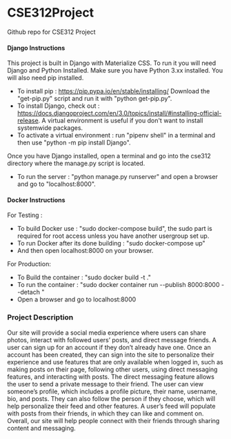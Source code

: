 # CSE312Project
Github repo for CSE312 Project

#### Django Instructions ####
This project is built in Django with Materialize CSS.
To run it you will need Django and Python Installed.
Make sure you have Python 3.xx installed. You will also need pip installed.
- To install pip : https://pip.pypa.io/en/stable/installing/
Download the "get-pip.py" script and run it with "python get-pip.py".
- To install Django, check out : https://docs.djangoproject.com/en/3.0/topics/install/#installing-official-release.
A virtual environment is useful if you don't want to install systemwide packages.
- To activate a virtual environment : run "pipenv shell" in a terminal and then use "python -m pip install Django".

Once you have Django installed, open a terminal and go into the cse312 directory where the manage.py script is located.
- To run the server : "python manage.py runserver" and open a browser and go to "localhost:8000".

#### Docker Instructions ####
For Testing :
- To build Docker use : "sudo docker-compose build", the sudo part is required for root access unless you have another usergroup set up.
- To run Docker after its done building : "sudo docker-compose up"
- And then open localhost:8000 on your browser.

For Production:
- To Build the container : "sudo docker build -t <name> ."
- To run the container : "sudo docker container run --publish 8000:8000 --detach <name>"
- Open a browser and go to localhost:8000

### Project Description ###
Our site will provide a social media experience where users can share photos, interact with followed users’ posts, and direct message friends. A user can sign up for an account if they don’t already have one. Once an account has been created, they can sign into the site to personalize their experience and use features that are only available when logged in, such as making posts on their page, following other users, using direct messaging features, and interacting with posts. The direct messaging feature allows the user to send a private message to their friend. The user can view someone’s profile, which includes a profile picture, their name, username, bio, and posts. They can also follow the person if they choose, which will help personalize their feed and other features. A user’s feed will populate with posts from their friends, in which they can like and comment on. Overall, our site will help people connect with their friends through sharing content and messaging.
